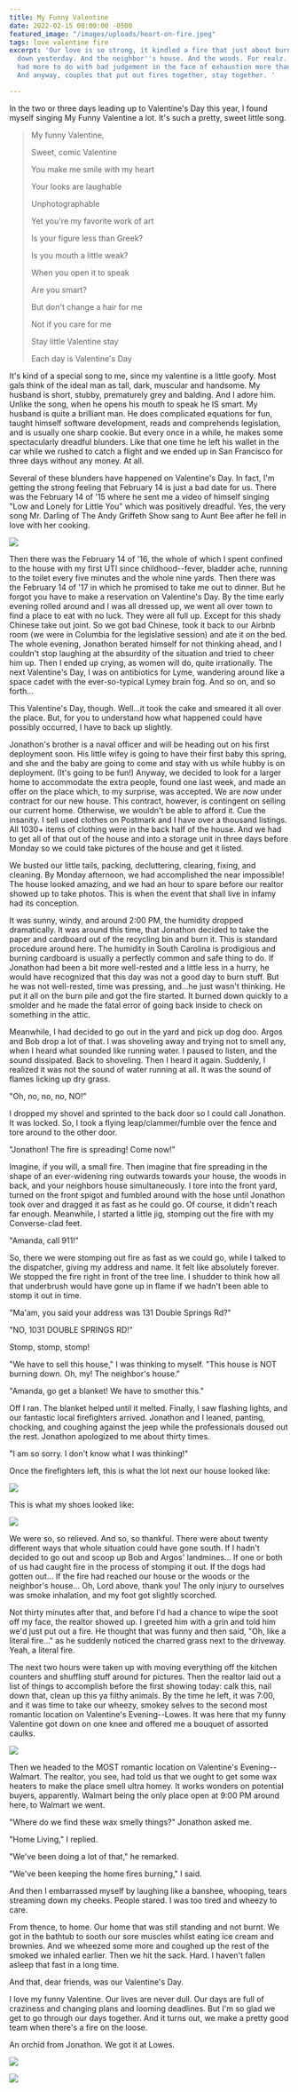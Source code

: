 ```yaml
---
title: My Funny Valentine
date: 2022-02-15 00:00:00 -0500
featured_image: "/images/uploads/heart-on-fire.jpeg"
tags: love valentine fire
excerpt: 'Our love is so strong, it kindled a fire that just about burned the house
  down yesterday. And the neighbor''s house. And the woods. For realz. Well, it really
  had more to do with bad judgement in the face of exhaustion more than love...technically.
  And anyway, couples that put out fires together, stay together. '

---
```

In the two or three days leading up to Valentine's Day this year, I found myself singing My Funny Valentine a lot. It's such a pretty, sweet little song.

> My funny Valentine,
>
> Sweet, comic Valentine
>
> You make me smile with my heart
>
> Your looks are laughable
>
> Unphotographable
>
> Yet you're my favorite work of art
>
> Is your figure less than Greek?
>
> Is you mouth a little weak?
>
> When you open it to speak
>
> Are you smart?
>
> But don't change a hair for me
>
> Not if you care for me
>
> Stay little Valentine stay
>
> Each day is Valentine's Day

It's kind of a special song to me, since my valentine is a little goofy. Most gals think of the ideal man as tall, dark, muscular and handsome. My husband is short, stubby, prematurely grey and balding. And I adore him. Unlike the song, when he opens his mouth to speak he IS smart. My husband is quite a brilliant man. He does complicated equations for fun, taught himself software development, reads and comprehends legislation, and is usually one sharp cookie. But every once in a while, he makes some spectacularly dreadful blunders. Like that one time he left his wallet in the car while we rushed to catch a flight and we ended up in San Francisco for three days without any money. At all.

Several of these blunders have happened on Valentine's Day. In fact, I'm getting the strong feeling that February 14 is just a bad date for us. There was the February 14 of '15 where he sent me a video of himself singing "Low and Lonely for Little You" which was positively dreadful. Yes, the very song Mr. Darling of The Andy Griffeth Show sang to Aunt Bee after he fell in love with her cooking. 

![](/images/uploads/s4e5_-_briscoe_declares_for_aunt_bee.webp)

Then there was the February 14 of '16, the whole of which I spent confined to the house with my first UTI since childhood--fever, bladder ache, running to the toilet every five minutes and the whole nine yards. Then there was the February 14 of '17 in which he promised to take me out to dinner. But he forgot you have to make a reservation on Valentine's Day. By the time early evening rolled around and I was all dressed up, we went all over town to find a place to eat with no luck. They were all full up. Except for this shady Chinese take out joint. So we got bad Chinese, took it back to our Airbnb room (we were in Columbia for the legislative session) and ate it on the bed. The whole evening, Jonathon berated himself for not thinking ahead, and I couldn't stop laughing at the absurdity of the situation and tried to cheer him up. Then I ended up crying, as women will do, quite irrationally. The next Valentine's Day, I was on antibiotics for Lyme, wandering around like a space cadet with the ever-so-typical Lymey brain fog. And so on, and so forth...

This Valentine's Day, though. Well...it took the cake and smeared it all over the place. But, for you to understand how what happened could have possibly occurred, I have to back up slightly.

Jonathon's brother is a naval officer and will be heading out on his first deployment soon. His little wifey is going to have their first baby this spring, and she and the baby are going to come and stay with us while hubby is on deployment. (It's going to be fun!) Anyway, we decided to look for a larger home to accommodate the extra people, found one last week, and made an offer on the place which, to my surprise, was accepted. We are now under contract for our new house. This contract, however, is contingent on selling our current home. Otherwise, we wouldn't be able to afford it. Cue the insanity. I sell used clothes on Postmark and I have over a thousand listings. All 1030+ items of clothing were in the back half of the house. And we had to get all of that out of the house and into a storage unit in three days before Monday so we could take pictures of the house and get it listed.

We busted our little tails, packing, decluttering, clearing, fixing, and cleaning. By Monday afternoon, we had accomplished the near impossible! The house looked amazing, and we had an hour to spare before our realtor showed up to take photos. This is when the event that shall live in infamy had its conception.

It was sunny, windy, and around 2:00 PM, the humidity dropped dramatically. It was around this time, that Jonathon decided to take the paper and cardboard out of the recycling bin and burn it. This is standard procedure around here. The humidity in South Carolina is prodigious and burning cardboard is usually a perfectly common and safe thing to do. If Jonathon had been a bit more well-rested and a little less in a hurry, he would have recognized that this day was not a good day to burn stuff. But he was not well-rested, time was pressing, and...he just wasn't thinking. He put it all on the burn pile and got the fire started. It burned down quickly to a smolder and he made the fatal error of going back inside to check on something in the attic.

Meanwhile, I had decided to go out in the yard and pick up dog doo. Argos and Bob drop a lot of that. I was shoveling away and trying not to smell any, when I heard what sounded like running water. I paused to listen, and the sound dissipated. Back to shoveling. Then I heard it again. Suddenly, I realized it was not the sound of water running at all. It was the sound of flames licking up dry grass.

"Oh, no, no, no, NO!"

I dropped my shovel and sprinted to the back door so I could call Jonathon. It was locked. So, I took a flying leap/clammer/fumble over the fence and tore around to the other door.

"Jonathon! The fire is spreading! Come now!"

Imagine, if you will, a small fire. Then imagine that fire spreading in the shape of an ever-widening ring outwards towards your house, the woods in back, and your neighbors house simultaneously. I tore into the front yard, turned on the front spigot and fumbled around with the hose until Jonathon took over and dragged it as fast as he could go. Of course, it didn't reach far enough. Meanwhile, I started a little jig, stomping out the fire with my Converse-clad feet.

"Amanda, call 911!"

So, there we were stomping out fire as fast as we could go, while I talked to the dispatcher, giving my address and name. It felt like absolutely forever. We stopped the fire right in front of the tree line. I shudder to think how all that underbrush would have gone up in flame if we hadn't been able to stomp it out in time.

"Ma'am, you said your address was 131 Double Springs Rd?"

"NO, 1031 DOUBLE SPRINGS RD!"

Stomp, stomp, stomp!

"We have to sell this house," I was thinking to myself. "This house is NOT burning down. Oh, my! The neighbor's house."

"Amanda, go get a blanket! We have to smother this."

Off I ran. The blanket helped until it melted. Finally, I saw flashing lights, and our fantastic local firefighters arrived. Jonathon and I leaned, panting, chocking, and coughing against the jeep while the professionals doused out the rest. Jonathon apologized to me about thirty times.

"I am so sorry. I don't know what I was thinking!"

Once the firefighters left, this is what the lot next our house looked like:

![](/images/uploads/scorchedearth.jpeg)

This is what my shoes looked like:

![](/images/uploads/shoes.jpg)

We were so, so relieved. And so, so thankful. There were about twenty different ways that whole situation could have gone south. If I hadn't decided to go out and scoop up Bob and Argos' landmines... If one or both of us had caught fire in the process of stomping it out. If the dogs had gotten out... If the fire had reached our house or the woods or the neighbor's house... Oh, Lord above, thank you! The only injury to ourselves was smoke inhalation, and my foot got slightly scorched. 

Not thirty minutes after that, and before I'd had a chance to wipe the soot off my face, the realtor showed up. I greeted him with a grin and told him we'd just put out a fire. He thought that was funny and then said, "Oh, like a literal fire..." as he suddenly noticed the charred grass next to the driveway. Yeah, a literal fire.

The next two hours were taken up with moving everything off the kitchen counters and shuffling stuff around for pictures. Then the realtor laid out a list of things to accomplish before the first showing today: calk this, nail down that, clean up this ya filthy animals. By the time he left, it was 7:00, and it was time to take our wheezy, smokey selves to the second most romantic location on Valentine's Evening--Lowes. It was here that my funny Valentine got down on one knee and offered me a bouquet of assorted caulks.

![](/images/uploads/879322bc-0989-4a98-9fe0-380557c929ce.jpeg)

Then we headed to the MOST romantic location on Valentine's Evening--Walmart. The realtor, you see, had told us that we ought to get some wax heaters to make the place smell ultra homey. It works wonders on potential buyers, apparently. Walmart being the only place open at 9:00 PM around here, to Walmart we went.

"Where do we find these wax smelly things?" Jonathon asked me.

"Home Living," I replied.

"We've been doing a lot of that," he remarked.

"We've been keeping the home fires burning," I said.

And then I embarrassed myself by laughing like a banshee, whooping, tears streaming down my cheeks. People stared. I was too tired and wheezy to care.

From thence, to home. Our home that was still standing and not burnt. We got in the bathtub to sooth our sore muscles whilst eating ice cream and brownies. And we wheezed some more and coughed up the rest of the smoked we inhaled earlier. Then we hit the sack. Hard. I haven't fallen asleep that fast in a long time.

And that, dear friends, was our Valentine's Day.

I love my funny Valentine. Our lives are never dull. Our days are full of craziness and changing plans and looming deadlines. But I'm so glad we get to go through our days together. And it turns out, we make a pretty good team when there's a fire on the loose.

An orchid from Jonathon. We got it at Lowes.

![](/images/uploads/orchid.jpeg)

![](/images/uploads/closeup.jpeg)